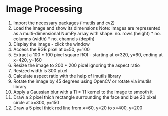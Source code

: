 # Image Processing
1. Import the necessary packages (imutils and cv2)
2. Load the image and show its dimensions
Note: Images are represented as a multi-dimensional NumPy array with shape:
                   no. rows (height) * no. columns (width) * no. channels (depth)
3. Display the image - click the window
4. Access the RGB pixel at x=50, y=100
5. Extract a 100 * 100 pixel square ROI - starting at x=320, y=60, ending at x=420, y=160
6. Resize the image to 200 * 200 pixel ignoring the aspect ratio
7. Resized width is 300 pixel
8. Calculate aspect ratio with the help of imutils library
9. Rotate the image by 45 degrees using OpenCV or rotate via imutils library
10. Apply a Gaussian blur with a 11 * 11 kernel to the image to smooth it
11. Draw a 2 pixel thich rectangle surrounding the face and blue 20 pixel circle at x=300, y=150
12. Draw a 5 pixel thick red line from x=60, y=20 to x=400, y=200
